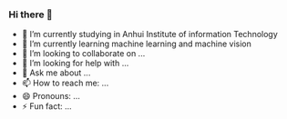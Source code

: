 ### Hi there 👋


- 🔭 I’m currently studying in Anhui Institute of information Technology
- 🌱 I’m currently learning machine learning and machine vision
- 👯 I’m looking to collaborate on ...
- 🤔 I’m looking for help with ...
- 💬 Ask me about ...
- 📫 How to reach me: ...
- 😄 Pronouns: ...
- ⚡ Fun fact: ...
